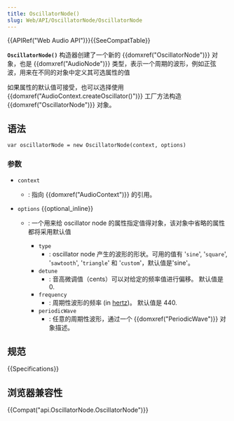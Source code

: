 ```yaml
---
title: OscillatorNode()
slug: Web/API/OscillatorNode/OscillatorNode
---
```

{{APIRef("Web Audio API")}}{{SeeCompatTable}}

**`OscillatorNode()`** 构造器创建了一个新的 {{domxref("OscillatorNode")}} 对象，也是 {{domxref("AudioNode")}} 类型，表示一个周期的波形，例如正弦波，用来在不同的对象中定义其可选属性的值

如果属性的默认值可接受，也可以选择使用 {{domxref("AudioContext.createOscillator()")}} 工厂方法构造 {{domxref("OscillatorNode")}} 对象。

## 语法

```plain
var oscillatorNode = new OscillatorNode(context, options)
```

### 参数

- `context`
  - : 指向 {{domxref("AudioContext")}} 的引用。
- `options` {{optional_inline}}

  - : 一个用来给 oscillator node 的属性指定值得对象，该对象中省略的属性都将采用默认值

    - `type`
      - : oscillator node 产生的波形的形状。可用的值有 '`sine`', '`square`', '`sawtooth`', '`triangle`' 和 '`custom`'，默认值是'sine'。
    - `detune`
      - : 音高微调值（cents）可以对给定的频率值进行偏移。 默认值是 0.
    - `frequency`
      - : 周期性波形的频率 (in [hertz](https://zh.wikipedia.org/wiki/hertz))。 默认值是 440.
    - `periodicWave`
      - : 任意的周期性波形，通过一个 {{domxref("PeriodicWave")}} 对象描述。

## 规范

{{Specifications}}

## 浏览器兼容性

{{Compat("api.OscillatorNode.OscillatorNode")}}
